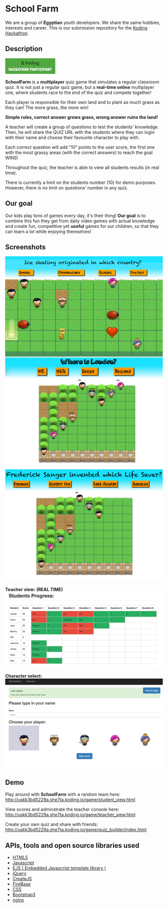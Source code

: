 # School Farm

We are a group of **Egyptian** youth developers. We share the same hobbies, interests and career.
This is our submission repository for the [Koding Hackathon](https://koding.com/Hackathon).

## Description

[![Koding Hackathon](/images/badge.png?raw=true "Koding Hackathon")](https://koding.com/Hackathon)


**SchoolFarm** is a **multiplayer** quiz game that simulates a regular classroom quiz. It is not just a regular quiz game, but a **real-time online** multiplayer one, where students race to the end of the quiz and compete together!

Each player is responsible for their own land and to plant as much grass as they can! The more grass, the more win! 

**Simple rules, correct answer grows grass, wrong answer ruins the land!**

A teacher will create a group of questions to test the students' knowledge. Then, he will share the QUIZ URL with the students where they can login with their name and choose their favourite character to play with.

Each correct question will add “10” points to the user score, the first one with the most grassy areas (with the correct answers) to reach the goal WINS!

Throughout the quiz, the teacher is able to view all students results (in real time).

There is currently a limit on the students number (10) for demo purposes. However, there is no limit on questions’ number in any quiz.

## Our goal
Our kids play tons of games every day, it's their thing!
**Our goal**  is to combine this fun they get from daily video games with actual knowledge and create fun, competitive yet **useful** games for our children, so that they can learn a lot while enjoying themselves! 

## Screenshots

![SchoolFarm](/images/mockup2.jpg "SchoolFarm")
![SchoolFarm](/images/sc1.jpg "SchoolFarm")
![SchoolFarm](/images/sc2.jpg "SchoolFarm")

**Teacher view: (REAL TIME)**
![SchoolFarm](/images/progress.png "SchoolFarm")

**Character select:**
![SchoolFarm](/images/select2.png "SchoolFarm")


## Demo
Play around with **SchoolFarm** with a random team here:
http://uskk3bd5229a.she7ta.koding.io/game/student_view.html

View scores and adminstrate the teacher console here:
http://uskk3bd5229a.she7ta.koding.io/game/teacher_view.html

Create your own quiz and share with friends:
http://uskk3bd5229a.she7ta.koding.io/game/quiz_builder/index.html
## APIs, tools and open source libraries used

* [HTML5](http://www.w3schools.com/html/html5_intro.asp)
* [Javascript](http://www.w3schools.com/js/)
* [EJS ( Embedded Javascript template library )](https://github.com/tj/ejs)
* [jQuery](http://jquery.com/)
* [CreateJS](http://www.createjs.com/)
* [FireBase](https://www.firebase.com/)
* [CSS](http://www.w3schools.com/css/)
* [Bootstrap3](http://getbootstrap.com/)
* [nginx](http://nginx.org/)

